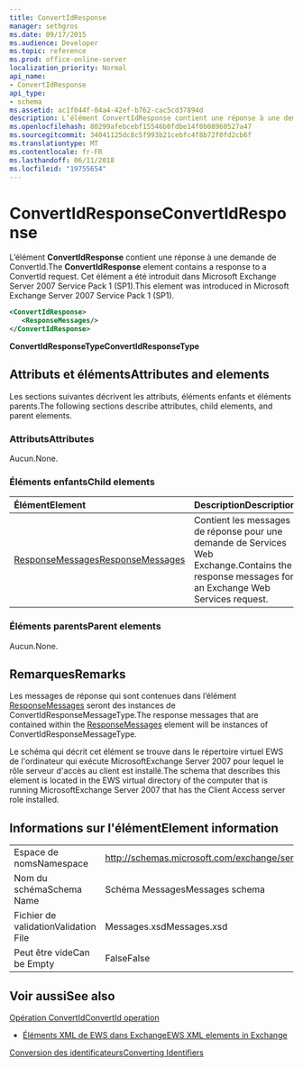 ```yaml
---
title: ConvertIdResponse
manager: sethgros
ms.date: 09/17/2015
ms.audience: Developer
ms.topic: reference
ms.prod: office-online-server
localization_priority: Normal
api_name:
- ConvertIdResponse
api_type:
- schema
ms.assetid: ac1f044f-04a4-42ef-b762-cac5cd37894d
description: L’élément ConvertIdResponse contient une réponse à une demande de ConvertId. Cet élément a été introduit dans Microsoft Exchange Server 2007 Service Pack 1 (SP1).
ms.openlocfilehash: 80299afebcebf15546b0fdbe14f0b08960527a47
ms.sourcegitcommit: 34041125dc8c5f993b21cebfc4f8b72f0fd2cb6f
ms.translationtype: MT
ms.contentlocale: fr-FR
ms.lasthandoff: 06/11/2018
ms.locfileid: "19755654"
---
```

# <a name="convertidresponse"></a><span data-ttu-id="0b12a-104">ConvertIdResponse</span><span class="sxs-lookup"><span data-stu-id="0b12a-104">ConvertIdResponse</span></span>

<span data-ttu-id="0b12a-105">L’élément **ConvertIdResponse** contient une réponse à une demande de ConvertId.</span><span class="sxs-lookup"><span data-stu-id="0b12a-105">The **ConvertIdResponse** element contains a response to a ConvertId request.</span></span> <span data-ttu-id="0b12a-106">Cet élément a été introduit dans Microsoft Exchange Server 2007 Service Pack 1 (SP1).</span><span class="sxs-lookup"><span data-stu-id="0b12a-106">This element was introduced in Microsoft Exchange Server 2007 Service Pack 1 (SP1).</span></span> 
  
```xml
<ConvertIdResponse>
   <ResponseMessages/>
</ConvertIdResponse>
```

 <span data-ttu-id="0b12a-107">**ConvertIdResponseType**</span><span class="sxs-lookup"><span data-stu-id="0b12a-107">**ConvertIdResponseType**</span></span>
## <a name="attributes-and-elements"></a><span data-ttu-id="0b12a-108">Attributs et éléments</span><span class="sxs-lookup"><span data-stu-id="0b12a-108">Attributes and elements</span></span>

<span data-ttu-id="0b12a-109">Les sections suivantes décrivent les attributs, éléments enfants et éléments parents.</span><span class="sxs-lookup"><span data-stu-id="0b12a-109">The following sections describe attributes, child elements, and parent elements.</span></span>
  
### <a name="attributes"></a><span data-ttu-id="0b12a-110">Attributs</span><span class="sxs-lookup"><span data-stu-id="0b12a-110">Attributes</span></span>

<span data-ttu-id="0b12a-111">Aucun.</span><span class="sxs-lookup"><span data-stu-id="0b12a-111">None.</span></span>
  
### <a name="child-elements"></a><span data-ttu-id="0b12a-112">Éléments enfants</span><span class="sxs-lookup"><span data-stu-id="0b12a-112">Child elements</span></span>

|<span data-ttu-id="0b12a-113">**Élément**</span><span class="sxs-lookup"><span data-stu-id="0b12a-113">**Element**</span></span>|<span data-ttu-id="0b12a-114">**Description**</span><span class="sxs-lookup"><span data-stu-id="0b12a-114">**Description**</span></span>|
|:-----|:-----|
|[<span data-ttu-id="0b12a-115">ResponseMessages</span><span class="sxs-lookup"><span data-stu-id="0b12a-115">ResponseMessages</span></span>](responsemessages.md) <br/> |<span data-ttu-id="0b12a-116">Contient les messages de réponse pour une demande de Services Web Exchange.</span><span class="sxs-lookup"><span data-stu-id="0b12a-116">Contains the response messages for an Exchange Web Services request.</span></span>  <br/> |
   
### <a name="parent-elements"></a><span data-ttu-id="0b12a-117">Éléments parents</span><span class="sxs-lookup"><span data-stu-id="0b12a-117">Parent elements</span></span>

<span data-ttu-id="0b12a-118">Aucun.</span><span class="sxs-lookup"><span data-stu-id="0b12a-118">None.</span></span>
  
## <a name="remarks"></a><span data-ttu-id="0b12a-119">Remarques</span><span class="sxs-lookup"><span data-stu-id="0b12a-119">Remarks</span></span>

<span data-ttu-id="0b12a-120">Les messages de réponse qui sont contenues dans l’élément [ResponseMessages](responsemessages.md) seront des instances de ConvertIdResponseMessageType.</span><span class="sxs-lookup"><span data-stu-id="0b12a-120">The response messages that are contained within the [ResponseMessages](responsemessages.md) element will be instances of ConvertIdResponseMessageType.</span></span> 
  
<span data-ttu-id="0b12a-121">Le schéma qui décrit cet élément se trouve dans le répertoire virtuel EWS de l'ordinateur qui exécute MicrosoftExchange Server 2007 pour lequel le rôle serveur d'accès au client est installé.</span><span class="sxs-lookup"><span data-stu-id="0b12a-121">The schema that describes this element is located in the EWS virtual directory of the computer that is running MicrosoftExchange Server 2007 that has the Client Access server role installed.</span></span>
  
## <a name="element-information"></a><span data-ttu-id="0b12a-122">Informations sur l'élément</span><span class="sxs-lookup"><span data-stu-id="0b12a-122">Element information</span></span>

|||
|:-----|:-----|
|<span data-ttu-id="0b12a-123">Espace de noms</span><span class="sxs-lookup"><span data-stu-id="0b12a-123">Namespace</span></span>  <br/> |http://schemas.microsoft.com/exchange/services/2006/messages  <br/> |
|<span data-ttu-id="0b12a-124">Nom du schéma</span><span class="sxs-lookup"><span data-stu-id="0b12a-124">Schema Name</span></span>  <br/> |<span data-ttu-id="0b12a-125">Schéma Messages</span><span class="sxs-lookup"><span data-stu-id="0b12a-125">Messages schema</span></span>  <br/> |
|<span data-ttu-id="0b12a-126">Fichier de validation</span><span class="sxs-lookup"><span data-stu-id="0b12a-126">Validation File</span></span>  <br/> |<span data-ttu-id="0b12a-127">Messages.xsd</span><span class="sxs-lookup"><span data-stu-id="0b12a-127">Messages.xsd</span></span>  <br/> |
|<span data-ttu-id="0b12a-128">Peut être vide</span><span class="sxs-lookup"><span data-stu-id="0b12a-128">Can be Empty</span></span>  <br/> |<span data-ttu-id="0b12a-129">False</span><span class="sxs-lookup"><span data-stu-id="0b12a-129">False</span></span>  <br/> |
   
## <a name="see-also"></a><span data-ttu-id="0b12a-130">Voir aussi</span><span class="sxs-lookup"><span data-stu-id="0b12a-130">See also</span></span>



[<span data-ttu-id="0b12a-131">Opération ConvertId</span><span class="sxs-lookup"><span data-stu-id="0b12a-131">ConvertId operation</span></span>](convertid-operation.md)


- [<span data-ttu-id="0b12a-132">Éléments XML de EWS dans Exchange</span><span class="sxs-lookup"><span data-stu-id="0b12a-132">EWS XML elements in Exchange</span></span>](ews-xml-elements-in-exchange.md)


[<span data-ttu-id="0b12a-133">Conversion des identificateurs</span><span class="sxs-lookup"><span data-stu-id="0b12a-133">Converting Identifiers</span></span>](http://msdn.microsoft.com/library/a5391746-b6ef-4f48-8fc8-8255258651aa%28Office.15%29.aspx)

